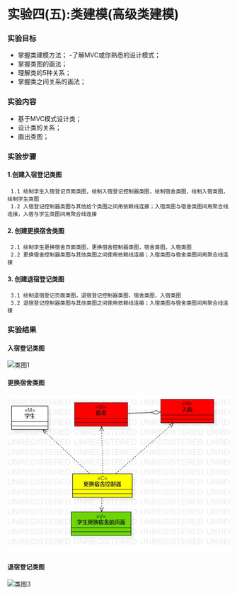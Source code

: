 # 实验四(五):类建模(高级类建模)

### 实验目标
  - 掌握类建模方法； 
  -了解MVC或你熟悉的设计模式； 
  - 掌握类图的画法； 
  - 理解类的5种关系； 
  - 掌握类之间关系的画法； 
### 实验内容
  - 基于MVC模式设计类； 
  - 设计类的关系； 
  - 画出类图； 
### 实验步骤
#### 1.创建入宿登记类图
     1.1 绘制学生入宿登记页面类图，绘制入宿登记控制器类图，绘制宿舍类图，绘制入宿类图，绘制学生类图
     1.2 入宿登记控制器类图与其他给个类图之间用依赖线连接；入宿类图与宿舍类图间用聚合线连接，入宿与学生类图间用聚合线连接
#### 2. 创建更换宿舍类图
     2.1 绘制学生更换宿舍页面类图，更换宿舍控制器类图，宿舍类图，入宿类图
     2.2 更换宿舍控制器类图与其他类图之间使用依赖线连接；入宿类图与宿舍类图间用聚合线连接
#### 3. 创建退宿登记类图
     3.1 绘制退宿登记页面类图，退宿登记控制器类图，宿舍类图，入宿类图
     3.2 退宿登记控制器类图与其他类图之间使用依赖线连接；入宿类图与宿舍类图间用聚合线连接
### 实验结果

#### 入宿登记类图
![类图1](./入宿登记类图.jpg) 
#### 更换宿舍类图
![类图2](./更换宿舍类图.jpg)
#### 退宿登记类图
![类图3](./退宿登记类图-修改.jpg)
